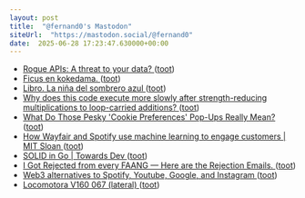 ```yaml
---
layout: post
title:  "@fernand0's Mastodon"
siteUrl:  "https://mastodon.social/@fernand0"
date:  2025-06-28 17:23:47.630000+00:00
---
```

*  [Rogue APIs: A threat to your data? ](https://dev.to/chainguns/rouge-apis-a-threat-to-your-data-4c3) ([toot](https://mastodon.social/@fernand0/114762149240966346))
*  [Ficus en kokedama. ](https://avecesunafoto.wordpress.com/2025/06/28/ficus-en-kokedama) ([toot](https://mastodon.social/@fernand0/114762143641959224))
*  [Libro. La niña del sombrero azul ](https://fotografiasenmovimiento.wordpress.com/2025/06/28/libro-la-nina-del-sombrero-azul) ([toot](https://mastodon.social/@fernand0/114761990068200926))
*  [Why does this code execute more slowly after strength-reducing multiplications to loop-carried additions?   ](https://stackoverflow.com/questions/72306573/why-does-this-code-execute-more-slowly-after-strength-reducing-multiplications-t?ref=refind) ([toot](https://mastodon.social/@fernand0/114761973574872989))
*  [What Do Those Pesky 'Cookie Preferences' Pop-Ups Really Mean? ](https://www.wired.com/story/what-do-cookie-preferences-pop-ups-mean/?ref=refin) ([toot](https://mastodon.social/@fernand0/114761757327653811))
*  [How Wayfair and Spotify use machine learning to engage customers \| MIT Sloan ](https://mitsloan.mit.edu/ideas-made-to-matter/how-wayfair-and-spotify-use-machine-learning-to-engage-customers?ref=refin) ([toot](https://mastodon.social/@fernand0/114761362413417261))
*  [SOLID in Go \| Towards Dev ](https://medium.com/@josueparra2892/golang-solid-principles-fd7bf513874) ([toot](https://mastodon.social/@fernand0/114760680743655173))
*  [I Got Rejected from every FAANG — Here are the Rejection Emails. ](https://medium.com/@sebastiancarlos/i-got-rejected-from-every-faang-here-are-the-rejection-emails-b0387b21b8e) ([toot](https://mastodon.social/@fernand0/114760609077088679))
*  [Web3 alternatives to Spotify, Youtube, Google, and Instagram ](https://flintlabs.medium.com/web3-alternatives-to-spotify-youtube-google-and-instagram-c84e1dbd6db) ([toot](https://mastodon.social/@fernand0/114760357556599959))
*  [Locomotora V160 067 (lateral) ](https://www.flickr.com/photos/fernand0/54616876726) ([toot](https://mastodon.social/@fernand0/114760255043307307))
